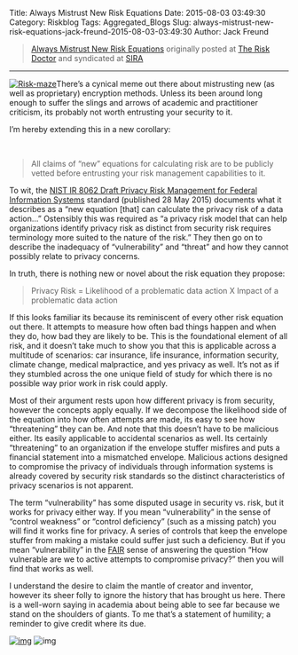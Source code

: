 Title: Always Mistrust New Risk Equations
Date: 2015-08-03 03:49:30
Category: Riskblog
Tags: Aggregated_Blogs
Slug: always-mistrust-new-risk-equations-jack-freund-2015-08-03-03:49:30
Author: Jack Freund

>[Always Mistrust New Risk Equations](http://riskdr.com/2015/08/02/always-mistrust-new-risk-equations/) originally posted at [The Risk Doctor](http://riskdr.com) and syndicated at [SIRA](http://societyinforisk.org)
***
[![Risk-maze](https://riskdr.files.wordpress.com/2015/08/risk-maze.jpg?w=300&h=225)](https://riskdr.files.wordpress.com/2015/08/risk-maze.jpg)There’s a cynical meme out there about mistrusting new (as well as proprietary) encryption methods. Unless its been around long enough to suffer the slings and arrows of academic and practitioner criticism, its probably not worth entrusting your security to it.

I’m hereby extending this in a new corollary:

 

> All claims of “new” equations for calculating risk are to be publicly vetted before entrusting your risk management capabilities to it.

To wit, the [NIST IR 8062 Draft Privacy Risk Management for Federal Information Systems](http://csrc.nist.gov/publications/drafts/nistir-8062/nistir_8062_draft.pdf) standard (published 28 May 2015) documents what it describes as a “new equation [that] can calculate the privacy risk of a data action…” Ostensibly this was required as “a privacy risk model that can help organizations identify privacy risk as distinct from security risk requires terminology more suited to the nature of the risk.” They then go on to describe the inadequacy of “vulnerability” and “threat” and how they cannot possibly relate to privacy concerns.

In truth, there is nothing new or novel about the risk equation they propose:

> Privacy Risk = Likelihood of a problematic data action X Impact of a problematic data action

If this looks familiar its because its reminiscent of every other risk equation out there. It attempts to measure how often bad things happen and when they do, how bad they are likely to be. This is the foundational element of all risk, and it doesn’t take much to show you that this is applicable across a multitude of scenarios: car insurance, life insurance, information security, climate change, medical malpractice, and yes privacy as well. It’s not as if they stumbled across the one unique field of study for which there is no possible way prior work in risk could apply.

Most of their argument rests upon how different privacy is from security, however the concepts apply equally. If we decompose the likelihood side of the equation into how often attempts are made, its easy to see how “threatening” they can be. And note that this doesn’t have to be malicious either. Its easily applicable to accidental scenarios as well. Its certainly “threatening” to an organization if the envelope stuffer misfires and puts a financial statement into a mismatched envelope. Malicious actions designed to compromise the privacy of individuals through information systems is already covered by security risk standards so the distinct characteristics of privacy scenarios is not apparent.

The term “vulnerability” has some disputed usage in security vs. risk, but it works for privacy either way. If you mean “vulnerability” in the sense of “control weakness” or “control deficiency” (such as a missing patch) you will find it works fine for privacy. A series of controls that keep the envelope stuffer from making a mistake could suffer just such a deficiency. But if you mean “vulnerability” in the [FAIR](https://www2.opengroup.org/ogsys/catalog/C13K) sense of answering the question “How vulnerable are we to active attempts to compromise privacy?” then you will find that works as well.

I understand the desire to claim the mantle of creator and inventor, however its sheer folly to ignore the history that has brought us here. There is a well-worn saying in academia about being able to see far because we stand on the shoulders of giants. To me that’s a statement of humility; a reminder to give credit where its due.

[![img](/images/blank.png)](#) ![img](http://pixel.wp.com/b.gif?host=riskdr.com&blog=34767047&post=325&subd=riskdr&ref=&feed=1)


